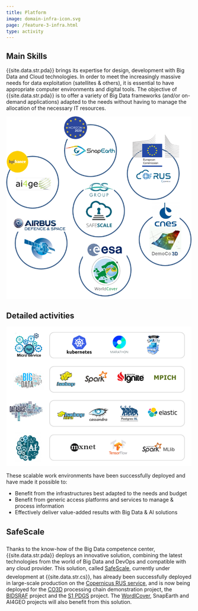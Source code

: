 ```yaml
---
title: Platform
image: domain-infra-icon.svg
page: /feature-3-infra.html
type: activity
---
```



Main Skills
-----------


{{site.data.str.pda}} brings its expertise for design, development with Big Data and Cloud technologies.
In order to meet the increasingly massive needs for data exploitation (satellites & others), it is essential to have appropriate computer environments and digital tools.
The objective of {{site.data.str.pda}} is to offer a variety of Big Data frameworks (and/or on-demand applications) adapted to the needs without having to manage the allocation of the necessary IT resources.


<p class="image-center"><img src="feature_3_infra_customers.png" width="500"> </p>


Detailed activities
-------------------

<p class="image-right"><img src="feature_3_infra_technos.png" width="500"> </p>

These scalable work environments have been successfully deployed and have made it possible to:
* Benefit from the infrastructures best adapted to the needs and budget
* Benefit from generic access platforms and services to manage & process information 
* Effectively deliver value-added results with Big Data & AI solutions 


SafeScale&#153;
---------

Thanks to the know-how of the Big Data competence center, {{site.data.str.pda}} deploys an innovative solution, combining the latest technologies from the world of Big Data and DevOps and compatible with any cloud provider.
This solution, called [SafeScale&#153;](product-safescale.html), currently under development at {{site.data.str.cs}}, has already been successfully deployed in large-scale production on the [Copernicus RUS service](project-ec-rus-en.html), and is now being deployed for the [CO3D](project-cnes-co3d-en.html) processing chain demonstration project, the [BIDSRAF](project-esa-bidsraf-en.html) project and the [S1 PDGS](project-esa-s1-pdgs-en.html) project. The [WordlCover](project-esa-worldcover-en.html), SnapEarth and AI4GEO projects will also benefit from this solution.